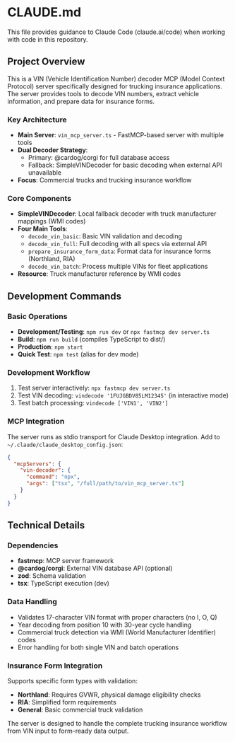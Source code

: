 # CLAUDE.md

This file provides guidance to Claude Code (claude.ai/code) when working with code in this repository.

## Project Overview

This is a VIN (Vehicle Identification Number) decoder MCP (Model Context Protocol) server specifically designed for trucking insurance applications. The server provides tools to decode VIN numbers, extract vehicle information, and prepare data for insurance forms.

### Key Architecture

- **Main Server**: `vin_mcp_server.ts` - FastMCP-based server with multiple tools
- **Dual Decoder Strategy**:
  - Primary: @cardog/corgi for full database access
  - Fallback: SimpleVINDecoder for basic decoding when external API unavailable
- **Focus**: Commercial trucks and trucking insurance workflow

### Core Components

- **SimpleVINDecoder**: Local fallback decoder with truck manufacturer mappings (WMI codes)
- **Four Main Tools**:
  - `decode_vin_basic`: Basic VIN validation and decoding
  - `decode_vin_full`: Full decoding with all specs via external API
  - `prepare_insurance_form_data`: Format data for insurance forms (Northland, RIA)
  - `decode_vin_batch`: Process multiple VINs for fleet applications
- **Resource**: Truck manufacturer reference by WMI codes

## Development Commands

### Basic Operations
- **Development/Testing**: `npm run dev` or `npx fastmcp dev server.ts`
- **Build**: `npm run build` (compiles TypeScript to dist/)
- **Production**: `npm start`
- **Quick Test**: `npm test` (alias for dev mode)

### Development Workflow
1. Test server interactively: `npx fastmcp dev server.ts`
2. Test VIN decoding: `vindecode '1FUJGBDV85LM12345'` (in interactive mode)
3. Test batch processing: `vindecode ['VIN1', 'VIN2']`

### MCP Integration
The server runs as stdio transport for Claude Desktop integration. Add to `~/.claude/claude_desktop_config.json`:
```json
{
  "mcpServers": {
    "vin-decoder": {
      "command": "npx",
      "args": ["tsx", "/full/path/to/vin_mcp_server.ts"]
    }
  }
}
```

## Technical Details

### Dependencies
- **fastmcp**: MCP server framework
- **@cardog/corgi**: External VIN database API (optional)
- **zod**: Schema validation
- **tsx**: TypeScript execution (dev)

### Data Handling
- Validates 17-character VIN format with proper characters (no I, O, Q)
- Year decoding from position 10 with 30-year cycle handling
- Commercial truck detection via WMI (World Manufacturer Identifier) codes
- Error handling for both single VIN and batch operations

### Insurance Form Integration
Supports specific form types with validation:
- **Northland**: Requires GVWR, physical damage eligibility checks
- **RIA**: Simplified form requirements
- **General**: Basic commercial truck validation

The server is designed to handle the complete trucking insurance workflow from VIN input to form-ready data output.